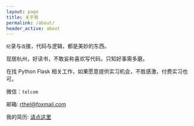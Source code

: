 ```yaml
---
layout: page
title: 关于我
permalink: /about/
header_active: about
---
```

`纪`录与`连`接，代码与逻辑，都是美妙的东西。

现居杭州，好读书，不敢妄称喜欢写代码，只知好事需多磨。

在找 Python Flask 相关工作，如果愿意提供实习机会，不胜感激，付费实习也可。

微信：`telcom`

邮箱: rthel@foxmail.com

我的简历: [请点这里](/resume.html)